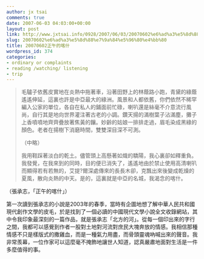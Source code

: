 ```yaml
---
author: jx tsai
comments: true
date: 2007-06-03 04:03:00+00:00
layout: post
link: http://www.jxtsai.info/0928/2007/06/03/20070602%e6%ad%a3%e5%8d%88%e7%9a%84%e5%96%80%e4%bb%80/
slug: 20070602%e6%ad%a3%e5%8d%88%e7%9a%84%e5%96%80%e4%bb%80
title: 20070602正午的喀什
wordpress_id: 374
categories:
- ordinary or complaints
- reading /watching/ listening
- trip
---
```


<blockquote>毛驢子依舊皮實地在炎熱中拖著車，沿著田野上的林蔭路小跑，青黛的綠蔭遙遙伸延，這裏也許是中亞最大的綠洲。風景和人都依舊，你們依然不稀罕編入公家的單位，各自在私人的鋪面前忙碌，喇叭還是絲毫不介意流行風尚，自行其是地向世界灌注著古老的小調。鑽天揚的滿樹葉子沾滿塵，攤子上香噴噴地齊齊疊放著焦黃的饟。妙齡的姑娘一排排走過，眉毛染成黑綠的顏色。老者在揚樹下消磨時間，雙雙深目深不可測。  
  
（中略）  
  
我用鞋踩著淡白的乾土。儘管頭上高懸著如熾的驕陽，我心裏卻如釋重負。我發覺，在我來到的同時，目的便已消失了，遙遙地由於禁止使用高清喇叭而顯得若有若無的，艾提?爾深處傳來的長長木卻，克飄出來後變成乾燥的夏風，散向炎熱的中天。是的，這裏就是中亞的名城，我渴念的喀什。</blockquote>

（張承志，「正午的喀什」）  
  
第一次讀到張承志的小說是2003年的春季，當時有企圖地想了解中華人民共和國現代創作文學的皮毛，於是找到了一個必讀的中國現代文學小說全文收錄網站，其中令我印象最深刻的一篇作品，就是張承志「北方的河」。從每一個印出來的字行之間，我都可以感覺到作者一股對土地對河流對庶民大塊奔放的情感。我相信那種情感不只是樣版式的撒雞血，而是一種氣力用盡，而骨頭靈魂吶喊出來的聲音。我非常羨幕，一位作家可以這麼毫不掩飾地讓世人知道，認真嚴肅地面對生活是一件多麼值得的事。
